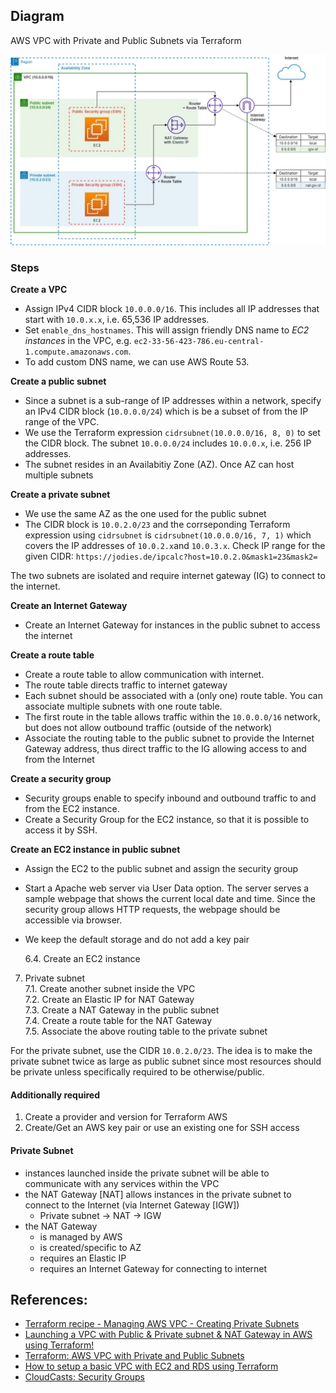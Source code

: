 ## Diagram

AWS VPC with Private and Public Subnets via Terraform

![diagram](docu/diagram.jpg)

### Steps

**Create a VPC**
- Assign IPv4 CIDR block `10.0.0.0/16`. This includes all IP addresses that start with `10.0.x.x`, i.e. 65,536 IP addresses.
- Set `enable_dns_hostnames`. This will assign friendly DNS name to _EC2 instances_ in the VPC, e.g. `ec2-33-56-423-786.eu-central-1.compute.amazonaws.com`.
- To add custom DNS name, we can use AWS Route 53.

**Create a public subnet**
- Since a subnet is a sub-range of IP addresses within a network, specify an IPv4 CIDR block (`10.0.0.0/24`) which is be a subset of from the IP range of the VPC. 
- We use the Terraform expression `cidrsubnet(10.0.0.0/16, 8, 0)` to set the CIDR block. The subnet `10.0.0.0/24` includes `10.0.0.x`, i.e. 256 IP addresses.
- The subnet resides in an Availabitiy Zone (AZ). Once AZ can host multiple subnets

**Create a private subnet**
- We use the same AZ as the one used for the public subnet
- The CIDR block is `10.0.2.0/23` and the corrseponding Terraform expression using `cidrsubnet` is `cidrsubnet(10.0.0.0/16, 7, 1)` which covers the IP addresses of `10.0.2.x`and `10.0.3.x`. Check IP range for the given CIDR: `https://jodies.de/ipcalc?host=10.0.2.0&mask1=23&mask2=`

The two subnets are isolated and require internet gateway (IG) to connect to the internet.

**Create an Internet Gateway**
- Create an Internet Gateway for instances in the public subnet to access the internet

**Create a route table**
- Create a route table to allow communication with internet.
- The route table directs traffic to internet gateway
- Each subnet should be associated with a (only one) route table. You can associate multiple subnets with one route table.
- The first route in the table allows traffic within the `10.0.0.0/16` network, but does not allow outbound traffic (outside of the network)
- Associate the routing table to the public subnet to provide the Internet Gateway address, thus direct traffic to the IG allowing access to and from the Internet

**Create a security group**
- Security groups enable to specify inbound and outbound traffic to and from the EC2 instance.
- Create a Security Group for the EC2 instance, so that it is possible to access it by SSH.

**Create an EC2 instance in public subnet**
- Assign the EC2 to the public subnet and assign the security group
- Start a Apache web server via User Data option. The server serves a sample webpage that shows the current local date and time. Since the security group allows HTTP requests, the webpage should be accessible via browser.
- We keep the default storage and do not add a key pair

    6.4. Create an EC2 instance  
7. Private subnet  
    7.1. Create another subnet inside the VPC   
    7.2. Create an Elastic IP for NAT Gateway  
    7.3. Create a NAT Gateway in the public subnet  
    7.4. Create a route table for the NAT Gateway  
    7.5. Associate the above routing table to the private subnet

For the private subnet, use the CIDR `10.0.2.0/23`. The idea is to make the private subnet twice as large as public subnet since most resources should be private unless specifically required to be otherwise/public.

#### Additionally required
1. Create a provider and version for Terraform AWS
2. Create/Get an AWS key pair or use an existing one for SSH access
#### Private Subnet
- instances launched inside the private subnet will be able to communicate with any services within the VPC 
- the NAT Gateway [NAT] allows instances in the private subnet to connect to the Internet (via Internet Gateway [IGW])
    - Private subnet &rarr; NAT &rarr; IGW
- the NAT Gateway
    - is managed by AWS
    - is created/specific to AZ
    - requires an Elastic IP
    - requires an Internet Gateway for connecting to internet
    

## References:
- [Terraform recipe - Managing AWS VPC - Creating Private Subnets](https://hands-on.cloud/terraform-recipe-managing-aws-vpc-creating-private-subnets/)
- [Launching a VPC with Public & Private subnet & NAT Gateway in AWS using Terraform!](https://harshitdawar.medium.com/launching-a-vpc-with-public-private-subnet-nat-gateway-in-aws-using-terraform-99950c671ce9)
- [Terraform: AWS VPC with Private and Public Subnets](https://nickcharlton.net/posts/terraform-aws-vpc.html)
- [How to setup a basic VPC with EC2 and RDS using Terraform](https://dev.to/rolfstreefkerk/how-to-setup-a-basic-vpc-with-ec2-and-rds-using-terraform-3jij#rds)
- [CloudCasts: Security Groups](https://cloudcasts.io/course/terraform/security-groups)